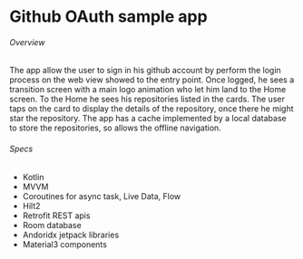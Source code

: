 # Github OAuth sample app
###### Overview
The app allow the user to sign in his github account by perform the login process on the web view showed to the entry point. 
Once logged, he sees a transition screen with a main logo animation who let him land to the Home screen. To the Home he sees his repositories listed in the cards. 
The user taps on the card to display the details of the repository, once there he might star the repository.
The app has a cache implemented by a local database to store the repositories, so allows the offline navigation. 

###### Specs
* Kotlin
* MVVM
* Coroutines for async task, Live Data, Flow
* Hilt2
* Retrofit REST apis 
* Room database 
* Andoridx jetpack libraries
* Material3 components  
